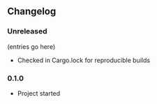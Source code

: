 ## Changelog

### Unreleased

(entries go here)

* Checked in Cargo.lock for reproducible builds

### 0.1.0

* Project started